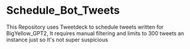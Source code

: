 # Schedule_Bot_Tweets
This Repository uses Tweetdeck to schedule tweets written for BigYellow_GPT2, It requires manual filtering and limits to 300 tweets an instance just so It's not super suspicious
